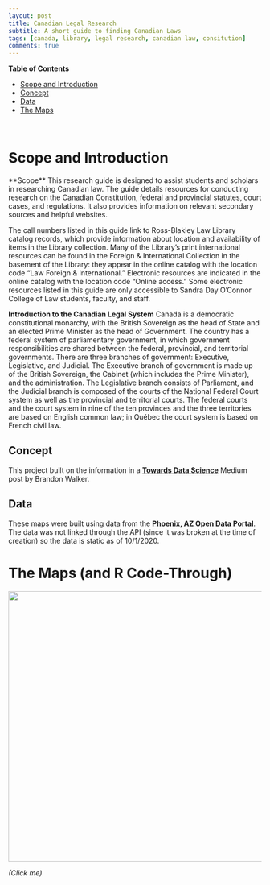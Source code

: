 ```yaml
---
layout: post
title: Canadian Legal Research
subtitle: A short guide to finding Canadian Laws
tags: [canada, library, legal research, canadian law, consitution]
comments: true
---
```


<div id="toc_container">
<p class="toc_title"><strong>Table of Contents</strong></p>
<ul class="toc_list">
<li><a href="#question_1">Scope and Introduction</a></li>
<li><a href="#question_2">Concept</a></li>
<li><a href="#question_3">Data</a></li>
<li><a href="#question_6">The Maps</a></li>
</ul>
</div>
<p>&nbsp;</p>
<h1 id="question_1">Scope and Introduction</h1>
<p>
**Scope** This research guide is designed to assist students and scholars in researching Canadian law. The guide details resources for conducting research on the Canadian Constitution, federal and provincial statutes, court cases, and regulations. It also provides information on relevant secondary sources and helpful websites.
 
The call numbers listed in this guide link to Ross-Blakley Law Library catalog records, which provide information about location and availability of items in the Library collection. Many of the Library’s print international resources can be found in the Foreign & International Collection in the basement of the Library: they appear in the online catalog with the location code “Law Foreign & International.” Electronic resources are indicated in the online catalog with the location code “Online access.” Some electronic resources listed in this guide are only accessible to Sandra Day O’Connor College of Law students, faculty, and staff.
 
**Introduction to the Canadian Legal System**
Canada is a democratic constitutional monarchy, with the British Sovereign as the head of State and an elected Prime Minister as the head of Government. The country has a federal system of parliamentary government, in which government responsibilities are shared between the federal, provincial, and territorial governments. There are three branches of government: Executive, Legislative, and Judicial. The Executive branch of government is made up of the British Sovereign, the Cabinet (which includes the Prime Minister), and the administration. The Legislative branch consists of Parliament, and the Judicial branch is composed of the courts of the National Federal Court system as well as the provincial and territorial courts. The federal courts and the court system in nine of the ten provinces and the three territories are based on English common law; in Québec the court system is based on French civil law.
</p>
<h2 id="question_2">Concept</h2>
<p>This project built on the information in a <strong><a href="https://towardsdatascience.com/making-interactive-maps-in-r-with-less-than-15-lines-of-code-bfd81f587e12">Towards Data Science</a></strong>&nbsp;Medium post by Brandon Walker.</p>
<h2 id="question_3">Data</h2>
<p>These maps were built using data from the <strong><a href="https://www.phoenixopendata.com/dataset/libraries/resource/b7158429-b69e-4f87-8a96-b4857c6d65b5">Phoenix, AZ Open Data Portal</a></strong>. The data was not linked through the API (since it was broken at the time of creation) so the data is static as of 10/1/2020.</p>
<h1 id="question_6">The Maps (and R Code-Through)</h1>

<p><a href="https://rpubs.com/sharri65/PHXLib"><img src="https://i.imgur.com/FY8HgsO.jpg" width="750" height="537" /></a></p>

*(Click me)*
